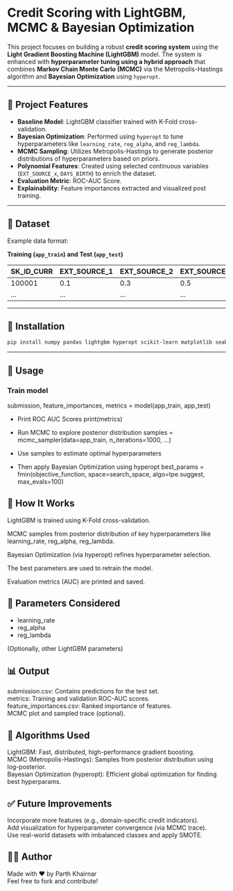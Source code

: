 # Credit Scoring with LightGBM, MCMC & Bayesian Optimization

This project focuses on building a robust **credit scoring system** using the **Light Gradient Boosting Machine (LightGBM)** model. The system is enhanced with **hyperparameter tuning using a hybrid approach** that combines **Markov Chain Monte Carlo (MCMC)** via the Metropolis-Hastings algorithm and **Bayesian Optimization** using `hyperopt`.

---

## 🚀 Project Features

- **Baseline Model**: LightGBM classifier trained with K-Fold cross-validation.
- **Bayesian Optimization**: Performed using `hyperopt` to tune hyperparameters like `learning_rate`, `reg_alpha`, and `reg_lambda`.
- **MCMC Sampling**: Utilizes Metropolis-Hastings to generate posterior distributions of hyperparameters based on priors.
- **Polynomial Features**: Created using selected continuous variables (`EXT_SOURCE_x`, `DAYS_BIRTH`) to enrich the dataset.
- **Evaluation Metric**: ROC-AUC Score.
- **Explainability**: Feature importances extracted and visualized post training.

---

## 📁 Dataset

Example data format:

**Training (`app_train`) and Test (`app_test`)**

| SK_ID_CURR | EXT_SOURCE_1 | EXT_SOURCE_2 | EXT_SOURCE_3 | DAYS_BIRTH | AMT_CREDIT | AMT_INCOME_TOTAL | AMT_ANNUITY | DAYS_EMPLOYED | TARGET |
|------------|---------------|---------------|---------------|--------------|--------------|--------------------|---------------|------------------|--------|
| 100001     | 0.1           | 0.3           | 0.5           | 1000         | 100000       | 300000             | 5000          | 365243           | 0      |
| ...        | ...           | ...           | ...           | ...          | ...           | ...                 | ...            | ...                | ...    |

---

## 🔧 Installation

```bash
pip install numpy pandas lightgbm hyperopt scikit-learn matplotlib seaborn
```
---

## 📌 Usage

### Train model
submission, feature_importances, metrics = model(app_train, app_test)

- Print ROC AUC Scores
print(metrics)

- Run MCMC to explore posterior distribution
samples = mcmc_sampler(data=app_train, n_iterations=1000, ...)

- Use samples to estimate optimal hyperparameters

- Then apply Bayesian Optimization using hyperopt
best_params = fmin(objective_function, space=search_space, algo=tpe.suggest, max_evals=100)

## 🧪 How It Works
LightGBM is trained using K-Fold cross-validation.

MCMC samples from posterior distribution of key hyperparameters like learning_rate, reg_alpha, reg_lambda.

Bayesian Optimization (via hyperopt) refines hyperparameter selection.

The best parameters are used to retrain the model.

Evaluation metrics (AUC) are printed and saved.

## 🔧 Parameters Considered
- learning_rate
- reg_alpha
- reg_lambda

(Optionally, other LightGBM parameters)

## 📊 Output
submission.csv: Contains predictions for the test set.  
metrics: Training and validation ROC-AUC scores.  
feature_importances.csv: Ranked importance of features.  
MCMC plot and sampled trace (optional).  

## 🧠 Algorithms Used
LightGBM: Fast, distributed, high-performance gradient boosting.  
MCMC (Metropolis-Hastings): Samples from posterior distribution using log-posterior.  
Bayesian Optimization (hyperopt): Efficient global optimization for finding best hyperparams.  

## ✅ Future Improvements
Incorporate more features (e.g., domain-specific credit indicators).  
Add visualization for hyperparameter convergence (via MCMC trace).  
Use real-world datasets with imbalanced classes and apply SMOTE.  

## 🧑‍💻 Author
Made with ❤️ by Parth Khairnar  
Feel free to fork and contribute!
